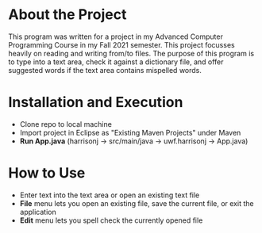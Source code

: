# About the Project
This program was written for a project in my Advanced Computer Programming Course in my Fall 2021 semester. This project focusses heavily on reading and writing from/to files. The purpose of this program is to type into a text area, check it against a dictionary file, and offer suggested words if the text area contains mispelled words. 

# Installation and Execution
* Clone repo to local machine
* Import project in Eclipse as "Existing Maven Projects" under Maven
* **Run App.java** (harrisonj -> src/main/java -> uwf.harrisonj -> App.java)

# How to Use
* Enter text into the text area or open an existing text file
* **File** menu lets you open an existing file, save the current file, or exit the application
* **Edit** menu lets you spell check the currently opened file
